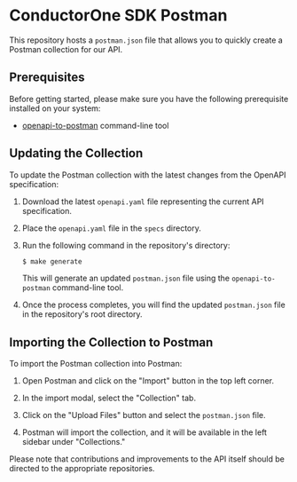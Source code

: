 # ConductorOne SDK Postman

This repository hosts a `postman.json` file that allows you to quickly create a Postman collection for our API.

## Prerequisites

Before getting started, please make sure you have the following prerequisite installed on your system:

- [openapi-to-postman](https://github.com/postmanlabs/openapi-to-postman) command-line tool

## Updating the Collection

To update the Postman collection with the latest changes from the OpenAPI specification:

1. Download the latest `openapi.yaml` file representing the current API specification.

2. Place the `openapi.yaml` file in the `specs` directory.

3. Run the following command in the repository's directory:

   ```bash
   $ make generate
   ```

   This will generate an updated `postman.json` file using the `openapi-to-postman` command-line tool.

4. Once the process completes, you will find the updated `postman.json` file in the repository's root directory.

## Importing the Collection to Postman

To import the Postman collection into Postman:

1. Open Postman and click on the "Import" button in the top left corner.

2. In the import modal, select the "Collection" tab.

3. Click on the "Upload Files" button and select the `postman.json` file.

4. Postman will import the collection, and it will be available in the left sidebar under "Collections."

Please note that contributions and improvements to the API itself should be directed to the appropriate repositories.